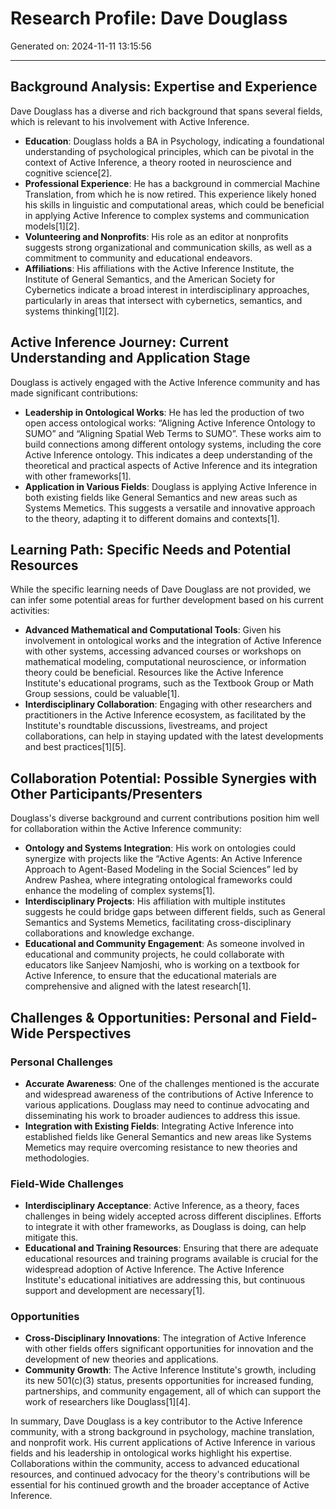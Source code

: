 # Research Profile: Dave Douglass

Generated on: 2024-11-11 13:15:56

---

## Background Analysis: Expertise and Experience

Dave Douglass has a diverse and rich background that spans several fields, which is relevant to his involvement with Active Inference.

- **Education**: Douglass holds a BA in Psychology, indicating a foundational understanding of psychological principles, which can be pivotal in the context of Active Inference, a theory rooted in neuroscience and cognitive science[2].
- **Professional Experience**: He has a background in commercial Machine Translation, from which he is now retired. This experience likely honed his skills in linguistic and computational areas, which could be beneficial in applying Active Inference to complex systems and communication models[1][2].
- **Volunteering and Nonprofits**: His role as an editor at nonprofits suggests strong organizational and communication skills, as well as a commitment to community and educational endeavors.
- **Affiliations**: His affiliations with the Active Inference Institute, the Institute of General Semantics, and the American Society for Cybernetics indicate a broad interest in interdisciplinary approaches, particularly in areas that intersect with cybernetics, semantics, and systems thinking[1][2].

## Active Inference Journey: Current Understanding and Application Stage

Douglass is actively engaged with the Active Inference community and has made significant contributions:

- **Leadership in Ontological Works**: He has led the production of two open access ontological works: “Aligning Active Inference Ontology to SUMO” and “Aligning Spatial Web Terms to SUMO”. These works aim to build connections among different ontology systems, including the core Active Inference ontology. This indicates a deep understanding of the theoretical and practical aspects of Active Inference and its integration with other frameworks[1].
- **Application in Various Fields**: Douglass is applying Active Inference in both existing fields like General Semantics and new areas such as Systems Memetics. This suggests a versatile and innovative approach to the theory, adapting it to different domains and contexts[1].

## Learning Path: Specific Needs and Potential Resources

While the specific learning needs of Dave Douglass are not provided, we can infer some potential areas for further development based on his current activities:

- **Advanced Mathematical and Computational Tools**: Given his involvement in ontological works and the integration of Active Inference with other systems, accessing advanced courses or workshops on mathematical modeling, computational neuroscience, or information theory could be beneficial. Resources like the Active Inference Institute's educational programs, such as the Textbook Group or Math Group sessions, could be valuable[1].
- **Interdisciplinary Collaboration**: Engaging with other researchers and practitioners in the Active Inference ecosystem, as facilitated by the Institute's roundtable discussions, livestreams, and project collaborations, can help in staying updated with the latest developments and best practices[1][5].

## Collaboration Potential: Possible Synergies with Other Participants/Presenters

Douglass's diverse background and current contributions position him well for collaboration within the Active Inference community:

- **Ontology and Systems Integration**: His work on ontologies could synergize with projects like the “Active Agents: An Active Inference Approach to Agent-Based Modeling in the Social Sciences” led by Andrew Pashea, where integrating ontological frameworks could enhance the modeling of complex systems[1].
- **Interdisciplinary Projects**: His affiliation with multiple institutes suggests he could bridge gaps between different fields, such as General Semantics and Systems Memetics, facilitating cross-disciplinary collaborations and knowledge exchange.
- **Educational and Community Engagement**: As someone involved in educational and community projects, he could collaborate with educators like Sanjeev Namjoshi, who is working on a textbook for Active Inference, to ensure that the educational materials are comprehensive and aligned with the latest research[1].

## Challenges & Opportunities: Personal and Field-Wide Perspectives

### Personal Challenges

- **Accurate Awareness**: One of the challenges mentioned is the accurate and widespread awareness of the contributions of Active Inference to various applications. Douglass may need to continue advocating and disseminating his work to broader audiences to address this issue.
- **Integration with Existing Fields**: Integrating Active Inference into established fields like General Semantics and new areas like Systems Memetics may require overcoming resistance to new theories and methodologies.

### Field-Wide Challenges

- **Interdisciplinary Acceptance**: Active Inference, as a theory, faces challenges in being widely accepted across different disciplines. Efforts to integrate it with other frameworks, as Douglass is doing, can help mitigate this.
- **Educational and Training Resources**: Ensuring that there are adequate educational resources and training programs available is crucial for the widespread adoption of Active Inference. The Active Inference Institute's educational initiatives are addressing this, but continuous support and development are necessary[1].

### Opportunities

- **Cross-Disciplinary Innovations**: The integration of Active Inference with other fields offers significant opportunities for innovation and the development of new theories and applications.
- **Community Growth**: The Active Inference Institute's growth, including its new 501(c)(3) status, presents opportunities for increased funding, partnerships, and community engagement, all of which can support the work of researchers like Douglass[1][4].

In summary, Dave Douglass is a key contributor to the Active Inference community, with a strong background in psychology, machine translation, and nonprofit work. His current applications of Active Inference in various fields and his leadership in ontological works highlight his expertise. Collaborations within the community, access to advanced educational resources, and continued advocacy for the theory's contributions will be essential for his continued growth and the broader acceptance of Active Inference.